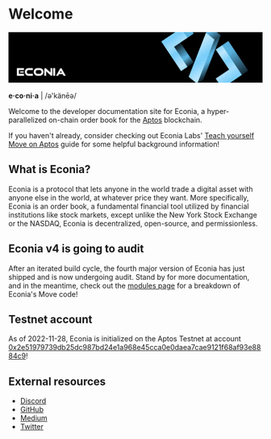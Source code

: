 # Welcome

![](../../.assets/newbanner.png)

**e·co·ni·a** | /ə'känēə/

Welcome to the developer documentation site for Econia, a hyper-parallelized on-chain order book for the [Aptos] blockchain.

If you haven't already, consider checking out Econia Labs' [Teach yourself Move on Aptos] guide for some helpful background information!

## What is Econia?

Econia is a protocol that lets anyone in the world trade a digital asset with anyone else in the world, at whatever price they want.
More specifically, Econia is an order book, a fundamental financial tool utilized by financial institutions like stock markets, except unlike the New York Stock Exchange or the NASDAQ, Econia is decentralized, open-source, and permissionless.

## Econia v4 is going to audit

After an iterated build cycle, the fourth major version of Econia has just shipped and is now undergoing audit.
Stand by for more documentation, and in the meantime, check out the [modules page] for a breakdown of Econia's Move code!

## Testnet account

As of 2022-11-28, Econia is initialized on the Aptos Testnet at account [0x2e51979739db25dc987bd24e1a968e45cca0e0daea7cae9121f68af93e8884c9]!

## External resources

* [Discord]
* [GitHub]
* [Medium]
* [Twitter]

<!---Alphabetized reference links-->
[0x2e51979739db25dc987bd24e1a968e45cca0e0daea7cae9121f68af93e8884c9]: https://explorer.aptoslabs.com/account/0x2e51979739db25dc987bd24e1a968e45cca0e0daea7cae9121f68af93e8884c9?network=testnet
[Aptos]:                                                              https://aptos.dev
[Discord]:                                                            https://discord.gg/econia
[GitHub]:                                                             https://github.com/econia-labs/econia
[Medium]:                                                             https://medium.com/econialabs
[modules page]:                                                       modules.md
[Teach yourself Move on Aptos]:                                       https://github.com/econia-labs/teach-yourself-move
[Twitter]:                                                            https://twitter.com/econialabs
